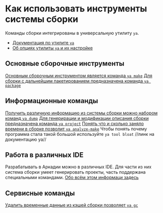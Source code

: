 # Как использовать инструменты системы сборки

Команды сборки интегрированы в универсальную утилиту `ya`.
- [Документация по утилите `ya`](https://docs.yandex-team.ru/yatool)
- [Об опциях утилиты `ya` и их настройке](https://docs.yandex-team.ru/yatool/usage/options)

## Основные сборочные инструменты
[Основным сборочным инструментом является команда `ya make`](./ya_make/index.md)
[Для сборки с дальнейшим пакетированием предназначена команда `ya package`](./ya_package/index.md)

## Информационные команды
[Получить различную информацию из системы сборки можно набором команд `ya dump`](./ya_dump.md)
[Для генерирации и модификации описания сборки предназначена команда `ya project`](./ya_project.md)
[Понять что и сколько заняло времени в сборке позволит `ya analyze-make`](./ya_analyze.md)
Чтобы понять почему программа стала такой большой используйте `ya tool bloat` //линк на документацию ya//

## Работа в различных IDE
Разрабатывать в Аркадии можно в различных IDE. Для части из них система сборки умеет генерировать проекты, часть поддержана специальными командами.
[Обо всём этом информаци задесь](./ya_ide/index.md)


## Сервисные команды
[Удалить временные данные из кэшей сборки позволяет `ya gc`](ya_make/local_ya_cache.md#local-manual-gc)
